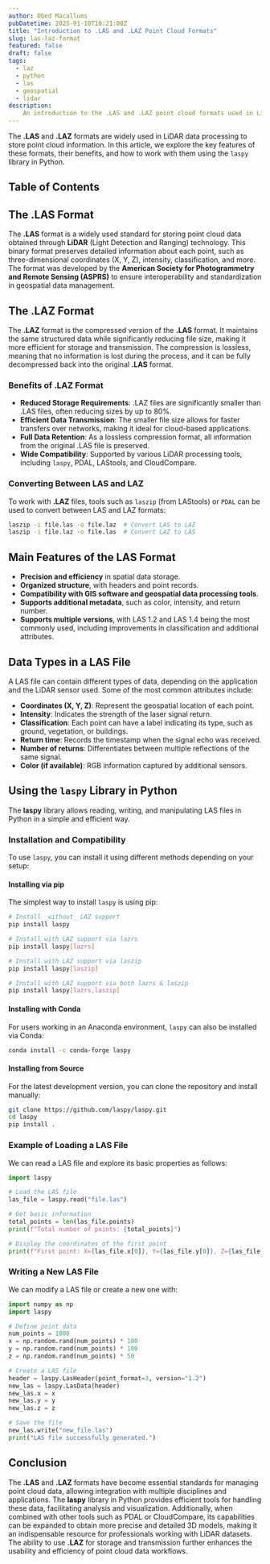 ```yaml
---
author: Obed Macallums
pubDatetime: 2025-01-10T10:21:00Z
title: "Introduction to .LAS and .LAZ Point Cloud Formats"
slug: las-laz-format
featured: false
draft: false
tags:
  - laz
  - python
  - las
  - geospatial
  - lidar
description:
    An introduction to the .LAS and .LAZ point cloud formats used in LiDAR data processing, including their features, benefits, and conversion methods. Learn how to work with LAS files using the laspy library in Python.
---
```


The **.LAS** and **.LAZ** formats are widely used in LiDAR data processing to store point cloud information. In this article, we explore the key features of these formats, their benefits, and how to work with them using the `laspy` library in Python.

## Table of Contents

## The .LAS Format

The **.LAS** format is a widely used standard for storing point cloud data obtained through **LiDAR** (Light Detection and Ranging) technology. This binary format preserves detailed information about each point, such as three-dimensional coordinates (X, Y, Z), intensity, classification, and more. The format was developed by the **American Society for Photogrammetry and Remote Sensing (ASPRS)** to ensure interoperability and standardization in geospatial data management.

## The .LAZ Format

The **.LAZ** format is the compressed version of the **.LAS** format. It maintains the same structured data while significantly reducing file size, making it more efficient for storage and transmission. The compression is lossless, meaning that no information is lost during the process, and it can be fully decompressed back into the original **.LAS** format.

### Benefits of .LAZ Format

- **Reduced Storage Requirements**: .LAZ files are significantly smaller than .LAS files, often reducing sizes by up to 80%.
- **Efficient Data Transmission**: The smaller file size allows for faster transfers over networks, making it ideal for cloud-based applications.
- **Full Data Retention**: As a lossless compression format, all information from the original .LAS file is preserved.
- **Wide Compatibility**: Supported by various LiDAR processing tools, including `laspy`, PDAL, LAStools, and CloudCompare.

### Converting Between LAS and LAZ

To work with **.LAZ** files, tools such as `laszip` (from LAStools) or `PDAL` can be used to convert between LAS and LAZ formats:

```bash
laszip -i file.las -o file.laz  # Convert LAS to LAZ
laszip -i file.laz -o file.las  # Convert LAZ to LAS
```

## Main Features of the LAS Format

- **Precision and efficiency** in spatial data storage.
- **Organized structure**, with headers and point records.
- **Compatibility with GIS software and geospatial data processing tools**.
- **Supports additional metadata**, such as color, intensity, and return number.
- **Supports multiple versions**, with LAS 1.2 and LAS 1.4 being the most commonly used, including improvements in classification and additional attributes.

## Data Types in a LAS File

A LAS file can contain different types of data, depending on the application and the LiDAR sensor used. Some of the most common attributes include:

- **Coordinates (X, Y, Z)**: Represent the geospatial location of each point.
- **Intensity**: Indicates the strength of the laser signal return.
- **Classification**: Each point can have a label indicating its type, such as ground, vegetation, or buildings.
- **Return time**: Records the timestamp when the signal echo was received.
- **Number of returns**: Differentiates between multiple reflections of the same signal.
- **Color (if available)**: RGB information captured by additional sensors.

## Using the `laspy` Library in Python

The **laspy** library allows reading, writing, and manipulating LAS files in Python in a simple and efficient way.

### Installation and Compatibility

To use `laspy`, you can install it using different methods depending on your setup:

#### Installing via pip

The simplest way to install `laspy` is using pip:

```bash
# Install _without_ LAZ support
pip install laspy

# Install with LAZ support via lazrs
pip install laspy[lazrs]

# Install with LAZ support via laszip
pip install laspy[laszip]

# Install with LAZ support via both lazrs & laszip
pip install laspy[lazrs,laszip]
```

#### Installing with Conda

For users working in an Anaconda environment, `laspy` can also be installed via Conda:

```bash
conda install -c conda-forge laspy
```

#### Installing from Source

For the latest development version, you can clone the repository and install manually:

```bash
git clone https://github.com/laspy/laspy.git
cd laspy
pip install .
```

### Example of Loading a LAS File

We can read a LAS file and explore its basic properties as follows:

```python
import laspy

# Load the LAS file
las_file = laspy.read("file.las")

# Get basic information
total_points = len(las_file.points)
print(f"Total number of points: {total_points}")

# Display the coordinates of the first point
print(f"First point: X={las_file.x[0]}, Y={las_file.y[0]}, Z={las_file.z[0]}")
```

### Writing a New LAS File

We can modify a LAS file or create a new one with:

```python
import numpy as np
import laspy

# Define point data
num_points = 1000
x = np.random.rand(num_points) * 100
y = np.random.rand(num_points) * 100
z = np.random.rand(num_points) * 50

# Create a LAS file
header = laspy.LasHeader(point_format=3, version="1.2")
new_las = laspy.LasData(header)
new_las.x = x
new_las.y = y
new_las.z = z

# Save the file
new_las.write("new_file.las")
print("LAS file successfully generated.")
```

## Conclusion

The **.LAS** and **.LAZ** formats have become essential standards for managing point cloud data, allowing integration with multiple disciplines and applications. The **laspy** library in Python provides efficient tools for handling these data, facilitating analysis and visualization. Additionally, when combined with other tools such as PDAL or CloudCompare, its capabilities can be expanded to obtain more precise and detailed 3D models, making it an indispensable resource for professionals working with LiDAR datasets. The ability to use **.LAZ** for storage and transmission further enhances the usability and efficiency of point cloud data workflows.

